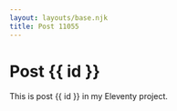 ```yaml
---
layout: layouts/base.njk
title: Post 11055
---
```


# Post {{ id }}

This is post {{ id }} in my Eleventy project.
